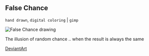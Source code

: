 ## False Chance

`hand drawn`, `digital coloring` | `gimp`

![False Chance drawing](../images/drawings/false_chance.png "False Chance")

The illusion of random chance .. when the result is always the same

<a class="button" href="https://www.deviantart.com/darkdimensiongd/art/False-Chance-866894140">DeviantArt</a>
